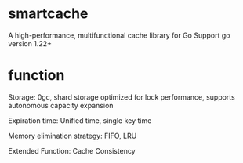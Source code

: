 # smartcache
A high-performance, multifunctional cache library for Go
Support go version 1.22+
# function
Storage: 0gc, shard storage optimized for lock performance, supports autonomous capacity expansion

Expiration time: Unified time, single key time

Memory elimination strategy: FIFO, LRU

Extended Function: Cache Consistency


